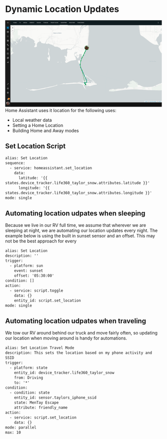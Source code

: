 # Dynamic Location Updates
![alt text](https://github.com/taylor-snow33/home-assistant/blob/main/Images/Location_Example.png?raw=true)
Home Assistant uses it location for the following uses:
* Local weather data
* Setting a Home Location
* Building Home and Away modes

## Set Location Script
```
alias: Set Location
sequence:
  - service: homeassistant.set_location
    data:
      latitude: '{{ states.device_tracker.life360_taylor_snow.attributes.latitude }}'
      longitude: '{{ states.device_tracker.life360_taylor_snow.attributes.longitude }}'
mode: single
```
## Automating location udpates when sleeping
Because we live in our RV full time, we assume that wherever we are sleeping at night, we are automating our location updates every night. The example below is using the built in sunset sensor and an offset. This may not be the best approach for every
```
alias: Set Location
description: ''
trigger:
  - platform: sun
    event: sunset
    offset: '05:30:00'
condition: []
action:
  - service: script.toggle
    data: {}
    entity_id: script.set_location
mode: single
```


## Automating location udpates when traveling
We tow our RV around behind our truck and move fairly often, so updating our location when moving around is handy for automations. 
```
alias: Set Location Travel Mode
description: This sets the location based on my phone activity and SSID
trigger:
  - platform: state
    entity_id: device_tracker.life360_taylor_snow
    from: Driving
    to: '*'
condition:
  - condition: state
    entity_id: sensor.taylors_iphone_ssid
    state: MenTay Escape
    attribute: friendly_name
action:
  - service: script.set_location
    data: {}
mode: parallel
max: 10
```

